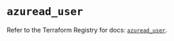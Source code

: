 # `azuread_user`

Refer to the Terraform Registry for docs: [`azuread_user`](https://registry.terraform.io/providers/hashicorp/azuread/2.49.1/docs/resources/user).
